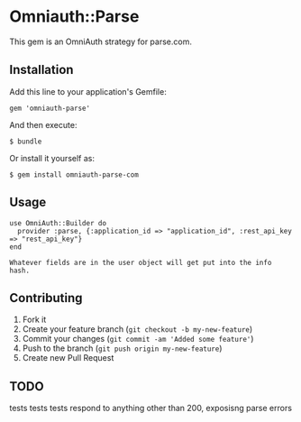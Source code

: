# Omniauth::Parse


This gem is an OmniAuth strategy for parse.com.
## Installation

Add this line to your application's Gemfile:

    gem 'omniauth-parse'

And then execute:

    $ bundle

Or install it yourself as:

    $ gem install omniauth-parse-com

## Usage

    use OmniAuth::Builder do
      provider :parse, {:application_id => "application_id", :rest_api_key => "rest_api_key"}
    end

    Whatever fields are in the user object will get put into the info hash.
## Contributing

1. Fork it
2. Create your feature branch (`git checkout -b my-new-feature`)
3. Commit your changes (`git commit -am 'Added some feature'`)
4. Push to the branch (`git push origin my-new-feature`)
5. Create new Pull Request

## TODO
tests tests tests
respond to anything other than 200, exposisng parse errors

